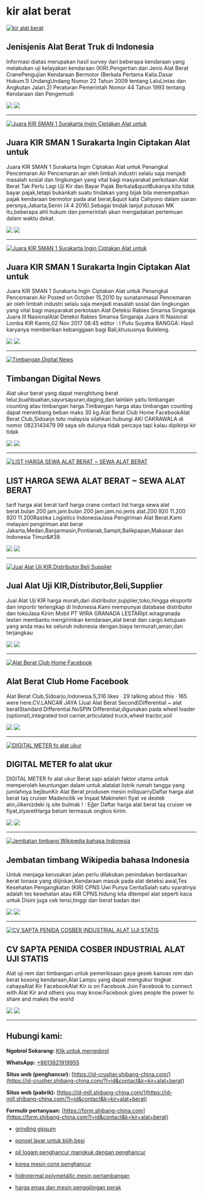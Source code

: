 # kir alat berat

<a href="https://swt.shibang-china.com/?l=id&img&k=kir+alat+berat" target="_blank">![kir alat berat](http://static.shibang-china.com/all-800x300/428.jpg)</a>

## Jenisjenis Alat Berat Truk di Indonesia
Informasi diatas merupakan hasil survey dari beberapa kendaraan yang melakukan uji kelayakan kendaraan (KIR).Pengertian dan Jenis Alat Berat CranePengujian Kendaraan Bermotor (Berkala Pertama Kalia.Dasar Hukum.1) UndangUndang Nomor 22 Tahun 2009 tentang LaluLintas dan Angkutan Jalan.2) Peraturan Pemerintah Nomor 44 Tahun 1993 tentang Kendaraan dan Pengemudi


<a href="https://whatsapp.shibangsoft.com/WhatsApp.php" target="_blank" title="WhatsApp">![](http://static.shibang-china.com/icon/whatsapp.png)</a> <a href="https://swt.shibang-china.com/?l=id&icon&k=kir+alat+berat" target="_blank">![](http://static.shibang-china.com/icon/chat-id.png)</a>

---

<a href="https://swt.shibang-china.com/?l=id&img&k=kir+alat+berat" target="_blank">![Juara KIR SMAN 1 Surakarta Ingin Ciptakan Alat untuk](http://static.shibang-china.com/all-800x300/242.jpg)</a>

## Juara KIR SMAN 1 Surakarta Ingin Ciptakan Alat untuk
Juara KIR SMAN 1 Surakarta Ingin Ciptakan Alat untuk Penangkal Pencemaran Air Pencemaran air oleh limbah industri selalu saja menjadi masalah sosial dan lingkungan yang vital bagi masyarakat perkotaan.Alat Berat Tak Perlu Lagi Uji Kir dan Bayar Pajak Berkala&quotBukanya kita tidak bayar pajak,tetapi bukankah suatu tindakan yang bijak bila menempatkan pajak kendaraan bermotor pada alat berat,&quot kata Cahyono dalam siaran persnya,Jakarta,Senin (4 4 2016).Sebagai tindak lanjut putusan MK itu,beberapa ahli hukum dan pemerintah akan mengadakan pertemuan dalam waktu dekat.


<a href="https://whatsapp.shibangsoft.com/WhatsApp.php" target="_blank" title="WhatsApp">![](http://static.shibang-china.com/icon/whatsapp.png)</a> <a href="https://swt.shibang-china.com/?l=id&icon&k=kir+alat+berat" target="_blank">![](http://static.shibang-china.com/icon/chat-id.png)</a>

---

<a href="https://swt.shibang-china.com/?l=id&img&k=kir+alat+berat" target="_blank">![Juara KIR SMAN 1 Surakarta Ingin Ciptakan Alat untuk](http://static.shibang-china.com/all-800x300/307.jpg)</a>

## Juara KIR SMAN 1 Surakarta Ingin Ciptakan Alat untuk
Juara KIR SMAN 1 Surakarta Ingin Ciptakan Alat untuk Penangkal Pencemaran Air Posted on October 15,2010 by sunatanmasal Pencemaran air oleh limbah industri selalu saja menjadi masalah sosial dan lingkungan yang vital bagi masyarakat perkotaan.Alat Deteksi Rabies Smansa Singaraja Juara III NasionalAlat Deteksi Rabies Smansa Singaraja Juara III Nasional Lomba KIR Kamis,02 Nov 2017 08:45 editor : I Putu Suyatra BANGGA: Hasil karyanya memberikan kebanggaan bagi Bali,khususnya Buleleng.


<a href="https://whatsapp.shibangsoft.com/WhatsApp.php" target="_blank" title="WhatsApp">![](http://static.shibang-china.com/icon/whatsapp.png)</a> <a href="https://swt.shibang-china.com/?l=id&icon&k=kir+alat+berat" target="_blank">![](http://static.shibang-china.com/icon/chat-id.png)</a>

---

<a href="https://swt.shibang-china.com/?l=id&img&k=kir+alat+berat" target="_blank">![Timbangan Digital News](http://static.shibang-china.com/all-800x300/1115.jpg)</a>

## Timbangan Digital News
Alat ukur berat yang dapat menghitung berat telur,buahbuahan,sayursayuran,daging,dan lainlain yaitu timbangan counting atau timbangan harga.Timbangan harga atau timbangan counting dapat menimbang beban maks 30 kg.Alat Berat Club Home FacebookAlat Berat Club,Sidoarjo toto malaysia silahkan hubungi AKI CAKRAWALA di nomor 0823143479 99 saya sih dulunya tidak percaya tapi kalau dipikirpi kir tidak


<a href="https://whatsapp.shibangsoft.com/WhatsApp.php" target="_blank" title="WhatsApp">![](http://static.shibang-china.com/icon/whatsapp.png)</a> <a href="https://swt.shibang-china.com/?l=id&icon&k=kir+alat+berat" target="_blank">![](http://static.shibang-china.com/icon/chat-id.png)</a>

---

<a href="https://swt.shibang-china.com/?l=id&img&k=kir+alat+berat" target="_blank">![LIST HARGA SEWA ALAT BERAT ~ SEWA ALAT BERAT](http://static.shibang-china.com/all-800x300/1033.jpg)</a>

## LIST HARGA SEWA ALAT BERAT ~ SEWA ALAT BERAT
tarif harga alat berat tarif harga crane contact list harga sewa alat berat.bulan 200 jam.jam.bulan 200 jam.jam.no.jenis alat.200 920 11.200 920 11.200Rastika Logistics IndonesiaJasa Pengiriman Alat Berat.Kami melayani pengiriman alat berat Jakarta,Medan,Banjarmasin,Pontianak,Sampit,Balikpapan,Makasar dan Indonesia Timur&#39.


<a href="https://whatsapp.shibangsoft.com/WhatsApp.php" target="_blank" title="WhatsApp">![](http://static.shibang-china.com/icon/whatsapp.png)</a> <a href="https://swt.shibang-china.com/?l=id&icon&k=kir+alat+berat" target="_blank">![](http://static.shibang-china.com/icon/chat-id.png)</a>

---

<a href="https://swt.shibang-china.com/?l=id&img&k=kir+alat+berat" target="_blank">![Jual Alat Uji KIR,Distributor,Beli,Supplier](http://static.shibang-china.com/all-800x300/1369.jpg)</a>

## Jual Alat Uji KIR,Distributor,Beli,Supplier
Jual Alat Uji KIR harga murah,dari distributor,supplier,toko,hingga eksportir dan importir terlengkap di Indonesia.Kami mempunyai database distributor dan tokoJasa Kirim Mobil PT WIRA GRANADA LESTARIpt.wiragranada lestari membantu mengirimkan kendaraan,alat berat dan cargo.ketujuan yang anda mau ke seluruh indonesia dengan.biaya termurah,aman,dan terjangkau


<a href="https://whatsapp.shibangsoft.com/WhatsApp.php" target="_blank" title="WhatsApp">![](http://static.shibang-china.com/icon/whatsapp.png)</a> <a href="https://swt.shibang-china.com/?l=id&icon&k=kir+alat+berat" target="_blank">![](http://static.shibang-china.com/icon/chat-id.png)</a>

---

<a href="https://swt.shibang-china.com/?l=id&img&k=kir+alat+berat" target="_blank">![Alat Berat Club Home Facebook](http://static.shibang-china.com/all-800x300/383.jpg)</a>

## Alat Berat Club Home Facebook
Alat Berat Club,Sidoarjo,Indonesia.5,316 likes · 29 talking about this · 165 were here.CV.LANCAR JAYA (Jual Alat Berat Second)Differential ~ alat beratStandard Differential.NoSPIN Differential,digunakan pada wheel loader (optional),integrated tool carrier,articulated truck,wheel tractor,soil


<a href="https://whatsapp.shibangsoft.com/WhatsApp.php" target="_blank" title="WhatsApp">![](http://static.shibang-china.com/icon/whatsapp.png)</a> <a href="https://swt.shibang-china.com/?l=id&icon&k=kir+alat+berat" target="_blank">![](http://static.shibang-china.com/icon/chat-id.png)</a>

---

<a href="https://swt.shibang-china.com/?l=id&img&k=kir+alat+berat" target="_blank">![DIGITAL METER fo alat ukur](http://static.shibang-china.com/all-800x300/799.jpg)</a>

## DIGITAL METER fo alat ukur
DIGITAL METER fo alat ukur Berat sapi adalah faktor utama untuk memperoleh keuntungan dalam untuk alatalat listrik rumah tangga yang jumlahnya bejibunKir Alat Berat produsen mesin millquarryDaftar harga alat berat taş cruiser Madencilik ve İnşaat Makineleri fiyat ve destek alın,ülkenizdeki iş site bulmak ! : Eğer Daftar harga alat berat taş cruiser ve fiyat,ziyaretHarga belum termasuk ongkos kirim.


<a href="https://whatsapp.shibangsoft.com/WhatsApp.php" target="_blank" title="WhatsApp">![](http://static.shibang-china.com/icon/whatsapp.png)</a> <a href="https://swt.shibang-china.com/?l=id&icon&k=kir+alat+berat" target="_blank">![](http://static.shibang-china.com/icon/chat-id.png)</a>

---

<a href="https://swt.shibang-china.com/?l=id&img&k=kir+alat+berat" target="_blank">![Jembatan timbang Wikipedia bahasa Indonesia](http://static.shibang-china.com/all-800x300/822.jpg)</a>

## Jembatan timbang Wikipedia bahasa Indonesia
Untuk menjaga kerusakan jalan perlu dilakukan penindakan berdasarkan berat tonase yang diijinkan,Kendaraan masuk pada alat deteksi awal,Tes Kesehatan Pengangkatan (KIR) CPNS Uwi Punya CeritaSalah satu syaratnya adalah tes kesehatan atau KIR CPNS.hidung kita ditempel alat seperti kaca untuk Disini juga cek tensi,tinggi dan berat badan dan


<a href="https://whatsapp.shibangsoft.com/WhatsApp.php" target="_blank" title="WhatsApp">![](http://static.shibang-china.com/icon/whatsapp.png)</a> <a href="https://swt.shibang-china.com/?l=id&icon&k=kir+alat+berat" target="_blank">![](http://static.shibang-china.com/icon/chat-id.png)</a>

---

<a href="https://swt.shibang-china.com/?l=id&img&k=kir+alat+berat" target="_blank">![CV SAPTA PENIDA COSBER INDUSTRIAL ALAT UJI STATIS](http://static.shibang-china.com/all-800x300/138.jpg)</a>

## CV SAPTA PENIDA COSBER INDUSTRIAL ALAT UJI STATIS
Alat uji rem dan timbangan untuk pemeriksaan gaya gesek kanvas rem dan berat kosong kendaraan,Alat Lampu yang dapat mengukur tingkat cahayaAlat Kir FacebookAlat Kir is on Facebook.Join Facebook to connect with Alat Kir and others you may know.Facebook gives people the power to share and makes the world


<a href="https://whatsapp.shibangsoft.com/WhatsApp.php" target="_blank" title="WhatsApp">![](http://static.shibang-china.com/icon/whatsapp.png)</a> <a href="https://swt.shibang-china.com/?l=id&icon&k=kir+alat+berat" target="_blank">![](http://static.shibang-china.com/icon/chat-id.png)</a>

---
## Hubungi kami:

**Ngobrol Sekarang:** [Klik untuk mengobrol](https://swt.shibang-china.com?l=id&contact&k=kir+alat+berat)

**WhatsApp:**  [+8613621919955](https://whatsapp.shibangsoft.com/WhatsApp.php)

**Situs web (penghancur):** [https://id-crusher.shibang-china.com/](https://id-crusher.shibang-china.com/?l=id&contact&k=kir+alat+berat)

**Situs web (pabrik):** [https://id-mill.shibang-china.com/](https://id-mill.shibang-china.com/?l=id&contact&k=kir+alat+berat)

**Formulir pertanyaan:** [https://form.shibang-china.com](https://form.shibang-china.com?l=id&contact&k=kir+alat+berat)

* [grinding gipsum](../39/grinding%20gipsum.md)

* [ponsel layar untuk bijih besi](../32/ponsel%20layar%20untuk%20bijih%20besi.md)

* [pil logam penghancur mangkuk dengan penghancur](../36/pil%20logam%20penghancur%20mangkuk%20dengan%20penghancur.md)

* [korea mesin cone penghancur](../39/korea%20mesin%20cone%20penghancur.md)

* [hidrotermal polymetallic mesin pertambangan](../40/hidrotermal%20polymetallic%20mesin%20pertambangan.md)

* [harga emas dan mesin penggilingan perak](../33/harga%20emas%20dan%20mesin%20penggilingan%20perak.md)
